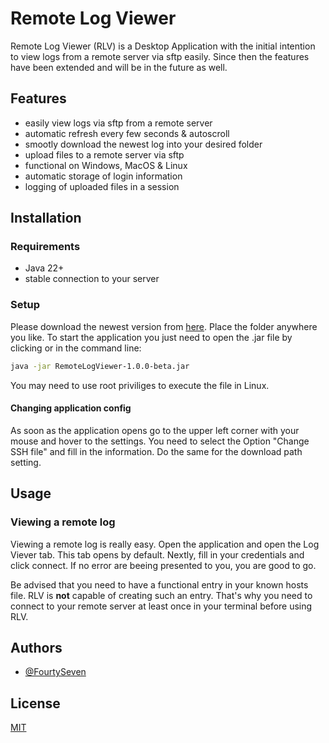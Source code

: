 # Remote Log Viewer

Remote Log Viewer (RLV) is a Desktop Application with the initial intention to view logs from a remote server via sftp easily. Since then the features have been extended and will be in the future as well. 


## Features

- easily view logs via sftp from a remote server
- automatic refresh every few seconds & autoscroll
- smootly download the newest log into your desired folder
- upload files to a remote server via sftp
- functional on Windows, MacOS & Linux
- automatic storage of login information
- logging of uploaded files in a session

## Installation

### Requirements

- Java 22+
- stable connection to your server

### Setup

Please download the newest version from [here](https://www.google.com/). Place the folder anywhere you like.
To start the application you just need to open the .jar file by clicking or in the command line:
```bash
java -jar RemoteLogViewer-1.0.0-beta.jar
```
You may need to use root priviliges to execute the file in Linux.

#### Changing application config

As soon as the application opens go to the upper left corner with your mouse and hover to the settings. You need to select the Option "Change SSH file" and fill in the information. 
Do the same for the download path setting. 

## Usage

### Viewing a remote log

Viewing a remote log is really easy. Open the application and open the Log Viever tab. This tab opens by default. Nextly, fill in your credentials and click connect. If no error are beeing presented to you, you are good to go.

Be advised that you need to have a functional entry in your known hosts file. RLV is **not** capable of creating such an entry. That's why you need to connect to your remote server at least once in your terminal before using RLV.

## Authors

- [@FourtySeven](https://github.com/FourtySeven047)


## License

[MIT](https://choosealicense.com/licenses/mit/)
